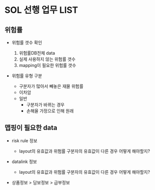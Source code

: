 


# SOL 선행 업무 LIST

## 위험률 

 * 위험률 갯수 확인 
    1) 위험률DB전체 data	
    2) 실제 사용하지 않는 위험률 갯수 
    3) mapping이 필요한 위험률 갯수 
    
 * 위험률 유형 구분 
    - 구분자가 많아서 빼놓은 재물 위험률
    - 이차암
    - 일반 
       - 구분자가 바뀌는 경우 
       - 손해율 가정으로 인해 원래 

## 맵핑이 필요한 data 

* risk rule 정보
   - layout의 유효값과 위험률 구분자의 유효값이 다른 경우 어떻게 해야할지?

* datalink 정보
   - layout의 유효값과 위험률 구분자의 유효값이 다른 경우 어떻게 해야할지?
* 상품정보 > 담보정보 > 급부정보

       
<!--stackedit_data:
eyJoaXN0b3J5IjpbMTg2NjM2MjU5Ml19
-->